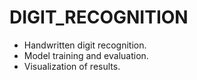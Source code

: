 # DIGIT_RECOGNITION

- Handwritten digit recognition.
- Model training and evaluation.
- Visualization of results.
